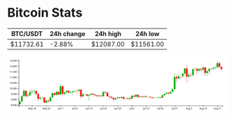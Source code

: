 # Bitcoin Stats

BTC/USDT|24h change|24h high|24h low|
|---|---|---|---|
|$11732.61|-2.88%|$12087.00|$11561.00|

<img src="./chart.svg">
